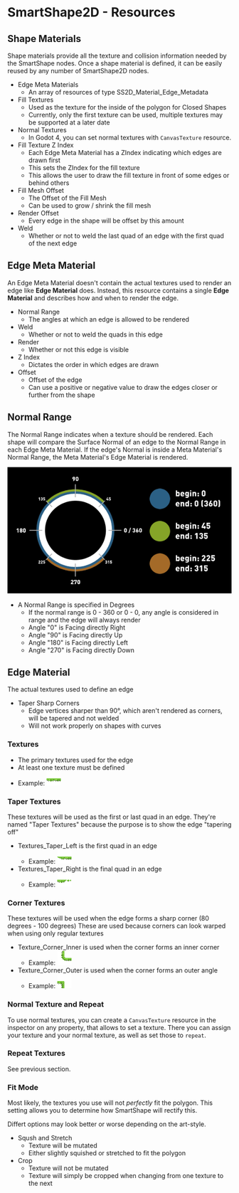 # SmartShape2D - Resources

<!-- TODO: Not all properties are covered. -->

## Shape Materials

Shape materials provide all the texture and collision information needed by the SmartShape nodes.
Once a shape material is defined, it can be easily reused by any number of SmartShape2D nodes.

- Edge Meta Materials
  - An array of resources of type SS2D_Material_Edge_Metadata
- Fill Textures
  - Used as the texture for the inside of the polygon for Closed Shapes
  - Currently, only the first texture can be used, multiple textures may be supported at a later date
- Normal Textures
  - In Godot 4, you can set normal textures with `CanvasTexture` resource.
- Fill Texture Z Index
  - Each Edge Meta Material has a ZIndex indicating which edges are drawn first
  - This sets the ZIndex for the fill texture
  - This allows the user to draw the fill texture in front of some edges or behind others
- Fill Mesh Offset
  - The Offset of the Fill Mesh
  - Can be used to grow / shrink the fill mesh
- Render Offset
  - Every edge in the shape will be offset by this amount
- Weld
  - Whether or not to weld the last quad of an edge with the first quad of the next edge

## Edge Meta Material

An Edge Meta Material doesn't contain the actual textures used to render an edge like **Edge Material** does.
Instead, this resource contains a single **Edge Material** and describes how and when to render the edge.

- Normal Range
  - The angles at which an edge is allowed to be rendered
- Weld
  - Whether or not to weld the quads in this edge
- Render
  - Whether or not this edge is visible
- Z Index
  - Dictates the order in which edges are drawn
- Offset
  - Offset of the edge
  - Can use a positive or negative value to draw the edges closer or further from the shape

## Normal Range

The Normal Range indicates when a texture should be rendered.
Each shape will compare the Surface Normal of an edge to the Normal Range in each Edge Meta Material.
If the edge's Normal is inside a Meta Material's Normal Range, the Meta Material's Edge Material is rendered.

![NormalRangeVisual](./imgs/AngleExplaination.png)

- A Normal Range is specified in Degrees
  - If the normal range is 0 - 360 or 0 - 0, any angle is considered in range and the edge will always render
  - Angle "0" is Facing directly Right
  - Angle "90" is Facing directly Up
  - Angle "180" is Facing directly Left
  - Angle "270" is Facing directly Down

## Edge Material

The actual textures used to define an edge

- Taper Sharp Corners
  - Edge vertices sharper than 90°, which aren't rendered as corners, will be tapered and not welded
  - Will not work properly on shapes with curves

### Textures

- The primary textures used for the edge
- At least one texture must be defined
- Example: ![Grass](./imgs/grass.png)

### Taper Textures

These textures will be used as the first or last quad in an edge.
They're named "Taper Textures" because the purpose is to show the edge "tapering off"
- Textures_Taper_Left is the first quad in an edge
  - Example: ![Grass Taper Left](./imgs/grass-taper-left.png)
- Textures_Taper_Right is the final quad in an edge
  - Example: ![Grass Taper Right](./imgs/grass-taper-right.png)

### Corner Textures

These textures will be used when the edge forms a sharp corner (80 degrees - 100 degrees)
These are used because corners can look warped when using only regular textures
- Texture_Corner_Inner is used when the corner forms an inner corner
  - Example: ![Grass Corner Inner](./imgs/grass-corner-inner.png)
- Texture_Corner_Outer is used when the corner forms an outer angle
  - Example: ![Grass Corner Outer](./imgs/grass-corner-outer.png)

### Normal Texture and Repeat

To use normal textures, you can create a `CanvasTexture` resource in the inspector on any property,
that allows to set a texture. There you can assign your texture and your normal texture, as well as set
those to `repeat`.

### Repeat Textures

See previous section.

### Fit Mode

Most likely, the textures you use will not *perfectly* fit the polygon.
This setting allows you to determine how SmartShape will rectify this.

Differt options may look better or worse depending on the art-style.

- Sqush and Stretch
  - Texture will be mutated
  - Either slightly squished or stretched to fit the polygon
- Crop
  - Texture will not be mutated
  - Texture will simply be cropped when changing from one texture to the next

